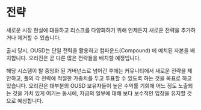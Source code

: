 # 전략

새로운 시장 현실에 대응하고 리스크를 다양화하기 위해 언제든지 새로운 전략을 추가하거나 제거할 수 있습니다.

출시 당시, OUSD는 단일 전략을 활용하고 컴파운드(Compound) 에 예치된 자본을 배치합니다. 오리진은 곧 다른 많은 전략들을 배치할 예정입니다.

해당 시스템이 탈 중앙화 된 거버넌스로 넘어간 후에는 커뮤니티에서 새로운 전략을 제안하고, 풀의 각 전략에 적절한 가중치를 두고 투표할 수 있도록 하는 것을 목표로 하고 있습니다. 오리진은 대부분의 OUSD 보유자들이 높은 수익률 기회에 어느 정도 노출되는 것을 가치 있게 여기는 동시에, 자금의 일부에 대해 보다 보수적인 입장을 유지할 것으로 예상합니다.







